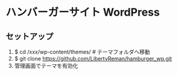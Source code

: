 # ハンバーガーサイト WordPress

## セットアップ
1. $ cd /xxx/wp-content/themes/ # テーマフォルダへ移動
1. $ git clone https://github.com/LibertyReman/hamburger_wp.git
1. 管理画面でテーマを有効化

